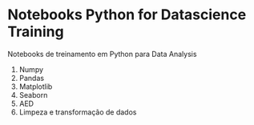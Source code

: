 # Notebooks Python for Datascience Training
Notebooks de treinamento em Python para Data Analysis
1. Numpy
2. Pandas
3. Matplotlib
4. Seaborn
5. AED
6. Limpeza e transformação de dados
